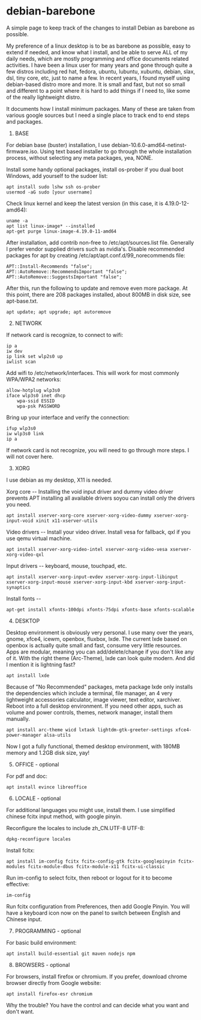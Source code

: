 # debian-barebone

A simple page to keep track of the changes to install Debian as barebone as possible.

My preference of a linux desktop is to be as barebone as possible, easy to extend if needed, and know what I install, and be able to serve ALL of my daily needs, which are mostly programming and office documents related activities. I have been a linux user for many years and gone through quite a few distros including red hat, fedora, ubuntu, lubuntu, xubuntu, debian, slax, dsl, tiny core, etc, just to name a few. In recent years, I found myself using debian-based distro more and more. It is small and fast, but not so small and different to a point where it is hard to add things if I need to, like some of the really lightweight distro.

It documents how I install minimum packages. Many of these are taken from various google sources but I need a single place to track end to end steps and packages.

1) BASE

For debian base (buster) installation, I use debian-10.6.0-amd64-netinst-firmware.iso. Using text based installer to go through the whole installation process, without selecting any meta packages, yea, NONE. 

Install some handy optional packages, install os-prober if you dual boot Windows, add yourself to the sudoer list:
 
    apt install sudo lshw ssh os-prober
    usermod -aG sudo [your username]
 
Check linux kernel and keep the latest version (in this case, it is 4.19.0-12-amd64):

    uname -a
    apt list linux-image* --installed
    apt-get purge linux-image-4.19.0-11-amd64

After installation, add contrib non-free to /etc/apt/sources.list file. Generally I prefer vendor supplied drivers such as nvidia's. Disable recommended packages for apt by creating /etc/apt/apt.conf.d/99_norecommends file:

    APT::Install-Recommends "false";
    APT::AutoRemove::RecommendsImportant "false";
    APT::AutoRemove::SuggestsImportant "false";

After this, run the following to update and remove even more package. At this point, there are 208 packages installed, about 800MB in disk size, see apt-base.txt.

    apt update; apt upgrade; apt autoremove
 
2) NETWORK

If network card is recognize, to connect to wifi:

    ip a
    iw dev
    ip link set wlp2s0 up
    iwlist scan

Add wifi to /etc/network/interfaces. This will work for most commonly WPA/WPA2 networks:

    allow-hotplug wlp3s0
    iface wlp3s0 inet dhcp
        wpa-ssid ESSID
        wpa-psk PASSWORD

Bring up your interface and verify the connection:

    ifup wlp3s0
    iw wlp3s0 link
    ip a

If network card is not recognize, you will need to go through more steps. I will not cover here.

3) XORG

I use debian as my desktop, X11 is needed. 

Xorg core -- Installing the void input driver and dummy video driver prevents APT installing all available drivers soyou can install only the drivers you need.

    apt install xserver-xorg-core xserver-xorg-video-dummy xserver-xorg-input-void xinit x11-xserver-utils

Video drivers -- Install your video driver. Install vesa for fallback, qxl if you use qemu virtual machine.

    apt install xserver-xorg-video-intel xserver-xorg-video-vesa xserver-xorg-video-qxl

Input drivers -- keyboard, mouse, touchpad, etc.

    apt install xserver-xorg-input-evdev xserver-xorg-input-libinput xserver-xorg-input-mouse xserver-xorg-input-kbd xserver-xorg-input-synaptics

Install fonts -- 

    apt-get install xfonts-100dpi xfonts-75dpi xfonts-base xfonts-scalable
    
4) DESKTOP

Desktop environment is obviously very personal. I use many over the years, gnome, xfce4, icewm, openbox, fluxbox, lxde. The current lxde based on openbox is actually quite small and fast, consume very little resources. Apps are modular, meaning you can add/delete/change if you don't like any of it. With the right theme (Arc-Theme), lxde can look quite modern. And did I mention it is lightning fast? 

    apt install lxde

Because of "No Recommended" packages, meta package lxde only installs the dependencies which include a terminal, file manager, an 4 very lightweight accessories calculator, image viewer, text editor, xarchiver. Reboot into a full desktop environment. If you need other apps, such as volume and power controls, themes, network manager, install them manually.

    apt install arc-theme wicd lxtask lightdm-gtk-greeter-settings xfce4-power-manager alsa-utils

Now I got a fully functional, themed desktop environment, with 180MB memory and 1.2GB disk size, yay!

5) OFFICE - optional

For pdf and doc:

    apt install evince libreoffice
 
6) LOCALE - optional

For additional languages you might use, install them. I use simplified chinese fcitx input method, with google pinyin. 

Reconfigure the locales to include zh_CN.UTF-8 UTF-8:

    dpkg-reconfigure locales

Install fcitx:

    apt install im-config fcitx fcitx-config-gtk fcitx-googlepinyin fcitx-modules fcitx-module-dbus fcitx-module-x11 fcitx-ui-classic

Run im-config to select fcitx, then reboot or logout for it to become effective: 

    im-config

Run fcitx configuration from Preferences, then add Google Pinyin. You will have a keyboard icon now on the panel to switch between English and Chinese input. 

7) PROGRAMMING - optional

For basic build environment:

    apt install build-essential git maven nodejs npm

8) BROWSERS - optional

For browsers, install firefox or chromium. If you prefer, download chrome browser directly from Google website:
    
    apt install firefox-esr chromium

Why the trouble? You have the control and can decide what you want and don't want.
